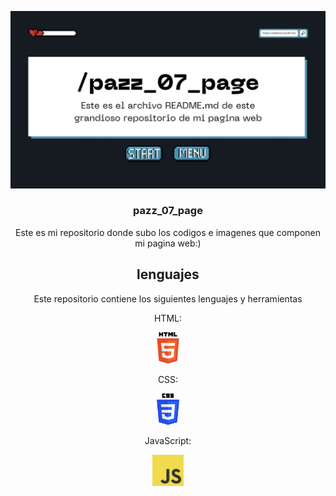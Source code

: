 <div align="center">
<p align="justify/left/right/center">
<img src="https://github.com/Pazz07/pazz_07_page/blob/gh-pages/img/tarjeta_de_presentacion_page07.jpg">

### pazz_07_page

Este es mi repositorio donde subo los codigos e imagenes que componen mi pagina web:)

<h2 align="center">lenguajes</h2>
<p align="center">Este repositorio contiene los siguientes lenguajes y herramientas</p>

<div align="center">
<p align="center">HTML:</p><img src='https://github.com/Pazz07/Pazz07/blob/main/img/Image_Logo_Html.png' height='50px'>
<p align="center">CSS:</p><img src='https://github.com/Pazz07/Pazz07/blob/main/img/Image_Logo_Css.png' height='50px'>
<p align="center">JavaScript:</p><img src='https://github.com/Pazz07/Pazz07/blob/main/img/Image_Logo_Js.jpg' height='50px'>
</div></br>

</div>
